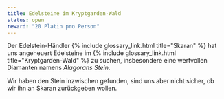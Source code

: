 ```yaml
---
title: Edelsteine im Kryptgarden-Wald
status: open
reward: "20 Platin pro Person"
---
```


Der Edelstein-Händler {% include glossary_link.html title="Skaran" %} hat uns angeheuert Edelsteine
im {% include glossary_link.html title="Kryptgarden-Wald" %} zu suchen, insbesondere eine wertvollen
Diamanten namens *Alagorans Stein*.

Wir haben den Stein inzwischen gefunden, sind uns aber nicht sicher, ob wir ihn an Skaran
zurückgeben wollen.
